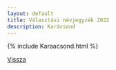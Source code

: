 ```yaml
---
layout: default
title: Választási névjegyzék 2022
description: Karácsond
---
```


{% include Karaacsond.html %}

[Vissza](./)